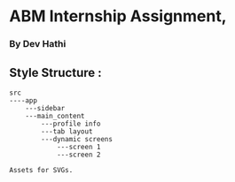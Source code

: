 # ABM Internship Assignment,

### By Dev Hathi

## Style Structure :

    src
    ----app
    	---sidebar
    	---main_content
    		---profile info
    		---tab layout
    		---dynamic screens
    			---screen 1
    			---screen 2

    Assets for SVGs.

